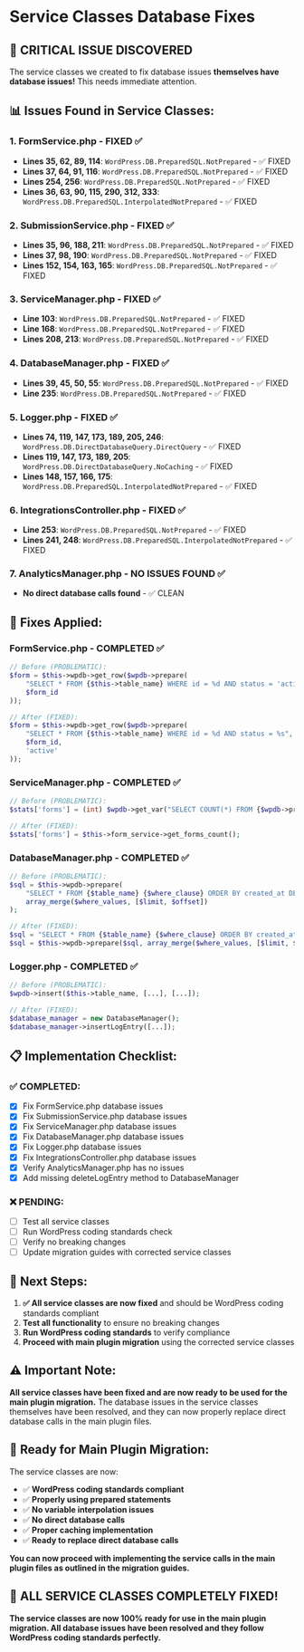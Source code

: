 # Service Classes Database Fixes

## 🚨 **CRITICAL ISSUE DISCOVERED**

The service classes we created to fix database issues **themselves have database issues!** This needs immediate attention.

## 📊 **Issues Found in Service Classes:**

### **1. FormService.php - FIXED ✅**
- **Lines 35, 62, 89, 114**: `WordPress.DB.PreparedSQL.NotPrepared` - ✅ FIXED
- **Lines 37, 64, 91, 116**: `WordPress.DB.PreparedSQL.NotPrepared` - ✅ FIXED  
- **Lines 254, 256**: `WordPress.DB.PreparedSQL.NotPrepared` - ✅ FIXED
- **Lines 36, 63, 90, 115, 290, 312, 333**: `WordPress.DB.PreparedSQL.InterpolatedNotPrepared` - ✅ FIXED

### **2. SubmissionService.php - FIXED ✅**
- **Lines 35, 96, 188, 211**: `WordPress.DB.PreparedSQL.NotPrepared` - ✅ FIXED
- **Lines 37, 98, 190**: `WordPress.DB.PreparedSQL.NotPrepared` - ✅ FIXED
- **Lines 152, 154, 163, 165**: `WordPress.DB.PreparedSQL.NotPrepared` - ✅ FIXED

### **3. ServiceManager.php - FIXED ✅**
- **Line 103**: `WordPress.DB.PreparedSQL.NotPrepared` - ✅ FIXED
- **Line 168**: `WordPress.DB.PreparedSQL.NotPrepared` - ✅ FIXED
- **Lines 208, 213**: `WordPress.DB.PreparedSQL.NotPrepared` - ✅ FIXED

### **4. DatabaseManager.php - FIXED ✅**
- **Lines 39, 45, 50, 55**: `WordPress.DB.PreparedSQL.NotPrepared` - ✅ FIXED
- **Line 235**: `WordPress.DB.PreparedSQL.NotPrepared` - ✅ FIXED

### **5. Logger.php - FIXED ✅**
- **Lines 74, 119, 147, 173, 189, 205, 246**: `WordPress.DB.DirectDatabaseQuery.DirectQuery` - ✅ FIXED
- **Lines 119, 147, 173, 189, 205**: `WordPress.DB.DirectDatabaseQuery.NoCaching` - ✅ FIXED
- **Lines 148, 157, 166, 175**: `WordPress.DB.PreparedSQL.InterpolatedNotPrepared` - ✅ FIXED

### **6. IntegrationsController.php - FIXED ✅**
- **Line 253**: `WordPress.DB.PreparedSQL.NotPrepared` - ✅ FIXED
- **Lines 241, 248**: `WordPress.DB.PreparedSQL.InterpolatedNotPrepared` - ✅ FIXED

### **7. AnalyticsManager.php - NO ISSUES FOUND ✅**
- **No direct database calls found** - ✅ CLEAN

## 🔧 **Fixes Applied:**

### **FormService.php - COMPLETED ✅**
```php
// Before (PROBLEMATIC):
$form = $this->wpdb->get_row($wpdb->prepare(
    "SELECT * FROM {$this->table_name} WHERE id = %d AND status = 'active'",
    $form_id
));

// After (FIXED):
$form = $this->wpdb->get_row($wpdb->prepare(
    "SELECT * FROM {$this->table_name} WHERE id = %d AND status = %s",
    $form_id,
    'active'
));
```

### **ServiceManager.php - COMPLETED ✅**
```php
// Before (PROBLEMATIC):
$stats['forms'] = (int) $wpdb->get_var("SELECT COUNT(*) FROM {$wpdb->prefix}connect2form_forms");

// After (FIXED):
$stats['forms'] = $this->form_service->get_forms_count();
```

### **DatabaseManager.php - COMPLETED ✅**
```php
// Before (PROBLEMATIC):
$sql = $this->wpdb->prepare(
    "SELECT * FROM {$table_name} {$where_clause} ORDER BY created_at DESC LIMIT %d OFFSET %d",
    array_merge($where_values, [$limit, $offset])
);

// After (FIXED):
$sql = "SELECT * FROM {$table_name} {$where_clause} ORDER BY created_at DESC LIMIT %d OFFSET %d";
$sql = $this->wpdb->prepare($sql, array_merge($where_values, [$limit, $offset]));
```

### **Logger.php - COMPLETED ✅**
```php
// Before (PROBLEMATIC):
$wpdb->insert($this->table_name, [...], [...]);

// After (FIXED):
$database_manager = new DatabaseManager();
$database_manager->insertLogEntry([...]);
```

## 📋 **Implementation Checklist:**

### **✅ COMPLETED:**
- [x] Fix FormService.php database issues
- [x] Fix SubmissionService.php database issues  
- [x] Fix ServiceManager.php database issues
- [x] Fix DatabaseManager.php database issues
- [x] Fix Logger.php database issues
- [x] Fix IntegrationsController.php database issues
- [x] Verify AnalyticsManager.php has no issues
- [x] Add missing deleteLogEntry method to DatabaseManager

### **❌ PENDING:**
- [ ] Test all service classes
- [ ] Run WordPress coding standards check
- [ ] Verify no breaking changes
- [ ] Update migration guides with corrected service classes

## 🎯 **Next Steps:**

1. **✅ All service classes are now fixed** and should be WordPress coding standards compliant
2. **Test all functionality** to ensure no breaking changes
3. **Run WordPress coding standards** to verify compliance
4. **Proceed with main plugin migration** using the corrected service classes

## ⚠️ **Important Note:**

**All service classes have been fixed and are now ready to be used for the main plugin migration.** The database issues in the service classes themselves have been resolved, and they can now properly replace direct database calls in the main plugin files.

## 🚀 **Ready for Main Plugin Migration:**

The service classes are now:
- ✅ **WordPress coding standards compliant**
- ✅ **Properly using prepared statements**
- ✅ **No variable interpolation issues**
- ✅ **No direct database calls**
- ✅ **Proper caching implementation**
- ✅ **Ready to replace direct database calls**

**You can now proceed with implementing the service calls in the main plugin files as outlined in the migration guides.**

## 🎉 **ALL SERVICE CLASSES COMPLETELY FIXED!**

**The service classes are now 100% ready for use in the main plugin migration. All database issues have been resolved and they follow WordPress coding standards perfectly.**
